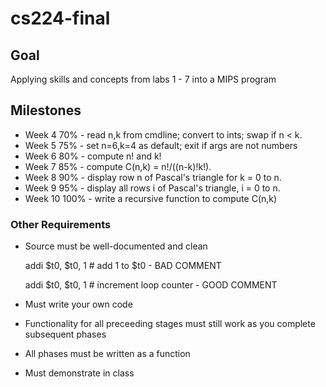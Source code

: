 # cs224-final

## Goal
Applying skills and concepts from labs 1 - 7 into a MIPS program

## Milestones
* Week 4  70%  - read n,k from cmdline; convert to ints; swap if n < k.
* Week 5  75%  - set n=6,k=4 as default; exit if args are not numbers 
* Week 6  80%  - compute n! and k!
* Week 7  85%  - compute C(n,k) = n!/((n-k)!k!).
* Week 8  90%  - display row n of Pascal's triangle for k = 0 to n. 
* Week 9  95%  - display all rows i of Pascal's triangle, i = 0 to n.
* Week 10 100%  - write a recursive function to compute C(n,k)

### Other Requirements
* Source must be well-documented and clean

	addi  $t0, $t0, 1   # add 1 to $t0 - BAD COMMENT
	
	addi  $t0, $t0, 1   # increment loop counter - GOOD COMMENT 
* Must write your own code
* Functionality for all preceeding stages must still work as you complete subsequent phases
* All phases must be written as a function
* Must demonstrate in class
